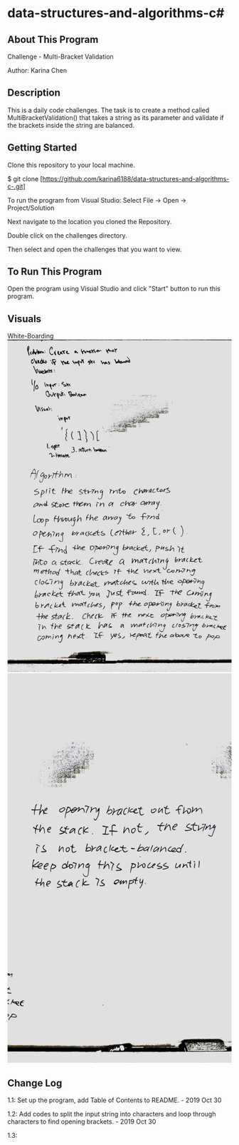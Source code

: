 # data-structures-and-algorithms-c#

## About This Program
Challenge - Multi-Bracket Validation

Author: Karina Chen

## Description
This is a daily code challenges. The task is to create a method called MultiBracketValidation() that takes a string as its parameter and validate if the brackets inside the string are balanced.

## Getting Started
Clone this repository to your local machine.

$ git clone [https://github.com/karina6188/data-structures-and-algorithms-c-.git]

To run the program from Visual Studio:
Select File -> Open -> Project/Solution

Next navigate to the location you cloned the Repository.

Double click on the challenges directory.

Then select and open the challenges that you want to view.

## To Run This Program
Open the program using Visual Studio and click "Start" button to run this program.

## Visuals

White-Boarding
![Alt whiteboarding capture](/Assets/code13_1.jpg)
![Alt whiteboarding capture](/Assets/code13_2.jpg)

## Change Log

1.1: Set up the program, add Table of Contents to README. - 2019 Oct 30

1.2: Add codes to split the input string into characters and loop through characters to find opening brackets. - 2019 Oct 30

1.3: 

